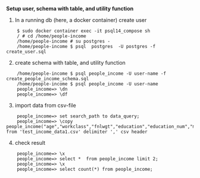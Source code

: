 
**Setup user, schema with table, and utility function** 

1. In a running db (here, a docker container) create user
``` 
    $ sudo docker container exec -it psql14_compose sh
    / # cd /home/people-income
    /home/people-income # su postgres -
    /home/people-income $ psql  postgres  -U postgres -f create_user.sql 
```

2. create schema with table, and utility function
``` 
    /home/people-income $ psql people_income -U user-name -f  create_people_income_schema.sql
    /home/people-income $ psql people_income -U user-name
    people_income=> \dn
    people_income=> \df
```

3. import data from csv-file
```
    people_income=> set search_path to data_query;
    people_income=> \copy  people_income("age","workclass","fnlwgt","education","education_num","marital_status","occupation","relationship","sex","capital_gain","capital_loss","hours_per_week","native_country","income") from 'test_income_data1.csv' delimiter ',' csv header
``` 
4. check result
```
    people_income=> \x
    people_income=> select *  from people_income limit 2;
    people_income=> \x
    people_income=> select count(*) from people_income;
```

